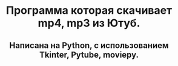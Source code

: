 <h1 align='center'>Программа которая скачивает mp4, mp3 из Ютуб.</h1>
<h2 align='center'>Написана на Python, с использованием Tkinter, Pytube, moviepy.</h2>
